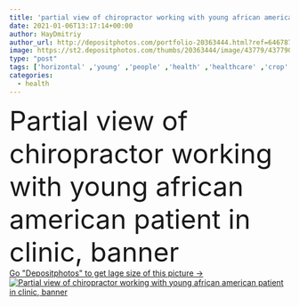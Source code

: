 ```yaml
---
title: 'partial view of chiropractor working with young african american patient in clinic, banner'
date: 2021-01-06T13:17:14+00:00
author: HayDmitriy
author_url: http://depositphotos.com/portfolio-20363444.html?ref=64678756
image: https://st2.depositphotos.com/thumbs/20363444/image/43779/437790670/api_thumb_450.jpg?forcejpeg=true
type: "post"
tags: ['horizontal' ,'young' ,'people' ,'health' ,'healthcare' ,'crop' ,'hands' ,'banner' ,'Men' ,'doctor' ,'patient' ,'professional' ,'work' ,'therapy' ,'treatment' ,'indoors' ,'pain' ,'mature' ,'massage' ,'hurt' ,'clinic' ,'injury' ,'therapist' ,'injured' ,'correction' ,'partial' ,'rehabilitation' ,'chiropractic' ,'chiropractor' ,'deformity' ,'multicultural' ,'masseur' ,'multiethnic' ,'interracial' ,'Physiotherapist' ,'african american' ,'middle aged' ,'black man' ,'osteopathy' ,'website header' ]
categories: 
  - health
---
```

<div aling="center">
            <font size="60"> Partial view of chiropractor working with young african american patient in clinic, banner</font>   
</div>
<div>
    <a href='https://depositphotos.com/437790670/stock-photo-partial-view-chiropractor-working-young.html?ref=64678756' target=_blank > Go "Depositphotos" to get lage size of this picture ->
        <img href='https://depositphotos.com/437790670/stock-photo-partial-view-chiropractor-working-young.html?ref=64678756' src='https://st2.depositphotos.com/20363444/43779/i/950/depositphotos_437790670-stock-photo-partial-view-chiropractor-working-young.jpg?forcejpeg=true' alt='Partial view of chiropractor working with young african american patient in clinic, banner' >
    </a>
</div>
